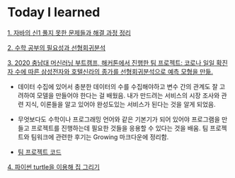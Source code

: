 # Today I learned


[1. 자바의 신1 풀지 못한 문제들과 해결 과정 정리](https://github.com/lunar0926/Today-I-learned/blob/master/JAVA/%EC%9E%90%EB%B0%94%EC%9D%98%20%EC%8B%A0%201.md)


[2. 수학 공부의 필요성과 선형회귀분석](https://github.com/lunar0926/Today-I-learned/blob/master/2020%20CNU%20AI%20bootcamp/%EC%88%98%ED%95%99%20%EA%B3%B5%EB%B6%80%EC%9D%98%20%ED%95%84%EC%9A%94%EC%84%B1%EA%B3%BC%20%EC%84%A0%ED%98%95%ED%9A%8C%EA%B7%80%EB%B6%84%EC%84%9D.md)


[3. 2020 충남대 머신러닝 부트캠프, 해커톤에서 진행한 팀 프로젝트: 코로나 일일 확진자 수에 따른 삼성전자와 호텔신라의 종가를 선형회귀분석으로 예측 모형을 만듦.](https://github.com/lunar0926/Today-I-learned/blob/master/2020%20CNU%20AI%20bootcamp/LinearRegression_teamproject/%ED%95%B4%EC%BB%A4%ED%86%A4%20_%EB%B0%9C%ED%91%9C_ppt3.pdf)


* 데이터 수집에 있어서 충분한 데이터의 수를 수집해야하고 변수 간의 관계도 잘 고려하여 모델을 만들어야 한다는 걸 배웠음. 내가 만드려는 서비스의 시장 조사와 관련 지식, 이론들을 알고 있어야 완성도있는 서비스가 된다는 것을 알게 되었음. 

* 무엇보다도 수학이나 프로그래밍 언어와 같은 기본기가 되어 있어야 프로그램을 만들고 프로젝트를 진행하는데 필요한 것들을 응용할 수 있다는 것을 배움. 팀 프로젝트와 팀워크에 관련한 후기는 Growing 마크다운에 정리함.

* [팀 프로젝트 코드](https://github.com/lunar0926/Today-I-learned/tree/master/2020%20CNU%20AI%20bootcamp/LinearRegression_teamproject)

[4. 파이썬 turtle을 이용해 집 그리기](https://github.com/lunar0926/Today-I-learned/blob/master/Python/turtle.md)
